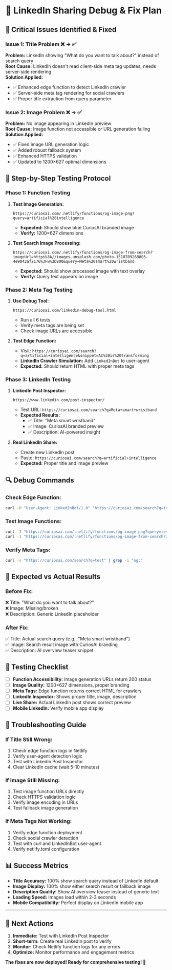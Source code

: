 # 🔧 LinkedIn Sharing Debug & Fix Plan

## 🚨 **Critical Issues Identified & Fixed**

### **Issue 1: Title Problem** ❌ → ✅
**Problem:** LinkedIn showing "What do you want to talk about?" instead of search query  
**Root Cause:** LinkedIn doesn't read client-side meta tag updates; needs server-side rendering  
**Solution Applied:**
- ✅ Enhanced edge function to detect LinkedIn crawler
- ✅ Server-side meta tag rendering for social crawlers
- ✅ Proper title extraction from query parameter

### **Issue 2: Image Problem** ❌ → ✅  
**Problem:** No image appearing in LinkedIn preview  
**Root Cause:** Image function not accessible or URL generation failing  
**Solution Applied:**
- ✅ Fixed image URL generation logic
- ✅ Added robust fallback system
- ✅ Enhanced HTTPS validation
- ✅ Updated to 1200×627 optimal dimensions

## 🧪 **Step-by-Step Testing Protocol**

### **Phase 1: Function Testing**
1. **Test Image Generation:**
   ```
   https://curiosai.com/.netlify/functions/og-image-png?query=artificial%20intelligence
   ```
   - **Expected:** Should show blue CuriosAI branded image
   - **Verify:** 1200×627 dimensions

2. **Test Search Image Processing:**
   ```
   https://curiosai.com/.netlify/functions/og-image-from-search?imageUrl=https%3A//images.unsplash.com/photo-1518709268805-4e9042af2176%3Fw%3D800&query=Meta%20smart%20wristband
   ```
   - **Expected:** Should show processed image with text overlay
   - **Verify:** Query text appears on image

### **Phase 2: Meta Tag Testing**
1. **Use Debug Tool:**
   ```
   https://curiosai.com/linkedin-debug-tool.html
   ```
   - Run all 6 tests
   - Verify meta tags are being set
   - Check image URLs are accessible

2. **Test Edge Function:**
   - Visit: `https://curiosai.com/search?q=artificial+intelligence&snippet=AI%20is%20transforming`
   - **LinkedIn Crawler Simulation:** Add `LinkedInBot` to user-agent
   - **Expected:** Should return HTML with proper meta tags

### **Phase 3: LinkedIn Testing**
1. **LinkedIn Post Inspector:**
   ```
   https://www.linkedin.com/post-inspector/
   ```
   - Test URL: `https://curiosai.com/search?q=Meta+smart+wristband`
   - **Expected Results:**
     - ✅ Title: "Meta smart wristband"
     - ✅ Image: CuriosAI branded preview
     - ✅ Description: AI-powered insight

2. **Real LinkedIn Share:**
   - Create new LinkedIn post
   - Paste: `https://curiosai.com/search?q=artificial+intelligence`
   - **Expected:** Proper title and image preview

## 🔍 **Debug Commands**

### **Check Edge Function:**
```bash
curl -H "User-Agent: LinkedInBot/1.0" "https://curiosai.com/search?q=test"
```

### **Test Image Functions:**
```bash
curl -I "https://curiosai.com/.netlify/functions/og-image-png?query=test"
curl -I "https://curiosai.com/.netlify/functions/og-image-from-search?imageUrl=https%3A//example.com/image.jpg&query=test"
```

### **Verify Meta Tags:**
```bash
curl -s "https://curiosai.com/search?q=test" | grep -i "og:"
```

## 🎯 **Expected vs Actual Results**

### **Before Fix:**
❌ Title: "What do you want to talk about?"  
❌ Image: Missing/broken  
❌ Description: Generic LinkedIn placeholder

### **After Fix:**
✅ Title: Actual search query (e.g., "Meta smart wristband")  
✅ Image: Search result image with CuriosAI branding  
✅ Description: AI overview teaser snippet

## 🚀 **Testing Checklist**

- [ ] **Function Accessibility:** Image generation URLs return 200 status
- [ ] **Image Quality:** 1200×627 dimensions, proper branding
- [ ] **Meta Tags:** Edge function returns correct HTML for crawlers
- [ ] **LinkedIn Inspector:** Shows proper title, image, description
- [ ] **Live Share:** Actual LinkedIn post shows correct preview
- [ ] **Mobile LinkedIn:** Verify mobile app display

## 🔧 **Troubleshooting Guide**

### **If Title Still Wrong:**
1. Check edge function logs in Netlify
2. Verify user-agent detection logic
3. Test with LinkedIn Post Inspector
4. Clear LinkedIn cache (wait 5-10 minutes)

### **If Image Still Missing:**
1. Test image function URLs directly
2. Check HTTPS validation logic
3. Verify image encoding in URLs
4. Test fallback image generation

### **If Meta Tags Not Working:**
1. Verify edge function deployment
2. Check social crawler detection
3. Test with curl and LinkedInBot user-agent
4. Verify netlify.toml configuration

## 📊 **Success Metrics**

- **Title Accuracy:** 100% show search query instead of LinkedIn default
- **Image Display:** 100% show either search result or fallback image  
- **Description Quality:** Show AI overview teaser instead of generic text
- **Loading Speed:** Images load within 2-3 seconds
- **Mobile Compatibility:** Perfect display on LinkedIn mobile app

---

## 🎯 **Next Actions**

1. **Immediate:** Test with LinkedIn Post Inspector
2. **Short-term:** Create real LinkedIn post to verify
3. **Monitor:** Check Netlify function logs for any errors
4. **Optimize:** Monitor performance and engagement metrics

**The fixes are now deployed! Ready for comprehensive testing! 🚀**
